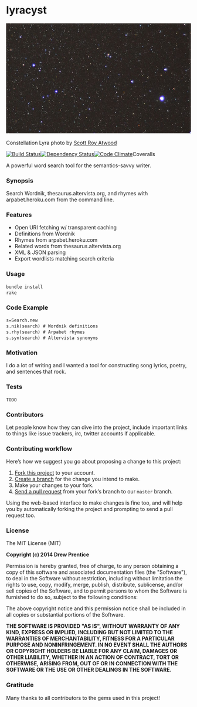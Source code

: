 lyracyst
===

![lyracyst](lyra.jpg)

Constellation Lyra photo by [Scott Roy Atwood](http://en.wikipedia.org/wiki/File:Lyra_constellation_detail_long_exposure.jpg)

[![Build Status](https://travis-ci.org/weirdpercent/lyracyst.png?branch=master)](https://travis-ci.org/weirdpercent/lyracyst)[![Dependency Status](https://gemnasium.com/weirdpercent/lyracyst.png)](https://gemnasium.com/weirdpercent/lyracyst)[![Code Climate](https://codeclimate.com/github/weirdpercent/lyracyst.png)](https://codeclimate.com/github/weirdpercent/lyracyst)Coveralls

A powerful word search tool for the semantics-savvy writer.

### Synopsis

Search Wordnik, thesaurus.altervista.org, and rhymes with arpabet.heroku.com from the command line.

### Features

- Open URI fetching w/ transparent caching
- Definitions from Wordnik
- Rhymes from arpabet.heroku.com
- Related words from thesaurus.altervista.org
- XML & JSON parsing
- Export wordlists matching search criteria

### Usage

    bundle install
    rake

### Code Example

    s=Search.new
    s.nik(search) # Wordnik definitions
    s.rhy(search) # Arpabet rhymes
    s.syn(search) # Altervista synonyms

### Motivation

I do a lot of writing and I wanted a tool for constructing song lyrics, poetry, and sentences that rock.

### Tests

    TODO

### Contributors

Let people know how they can dive into the project, include important links to things like issue trackers, irc, twitter accounts if applicable.

### Contributing workflow

Here’s how we suggest you go about proposing a change to this project:

1. [Fork this project][fork] to your account.
2. [Create a branch][branch] for the change you intend to make.
3. Make your changes to your fork.
4. [Send a pull request][pr] from your fork’s branch to our `master` branch.

Using the web-based interface to make changes is fine too, and will help you
by automatically forking the project and prompting to send a pull request too.

[fork]: http://help.github.com/forking/
[branch]: https://help.github.com/articles/creating-and-deleting-branches-within-your-repository
[pr]: http://help.github.com/pull-requests/

### License

The MIT License (MIT)

**Copyright (c) 2014 Drew Prentice**

Permission is hereby granted, free of charge, to any person obtaining a copy
of this software and associated documentation files (the "Software"), to deal
in the Software without restriction, including without limitation the rights
to use, copy, modify, merge, publish, distribute, sublicense, and/or sell
copies of the Software, and to permit persons to whom the Software is
furnished to do so, subject to the following conditions:

The above copyright notice and this permission notice shall be included in all
copies or substantial portions of the Software.

**THE SOFTWARE IS PROVIDED "AS IS", WITHOUT WARRANTY OF ANY KIND, EXPRESS OR
IMPLIED, INCLUDING BUT NOT LIMITED TO THE WARRANTIES OF MERCHANTABILITY,
FITNESS FOR A PARTICULAR PURPOSE AND NONINFRINGEMENT. IN NO EVENT SHALL THE
AUTHORS OR COPYRIGHT HOLDERS BE LIABLE FOR ANY CLAIM, DAMAGES OR OTHER
LIABILITY, WHETHER IN AN ACTION OF CONTRACT, TORT OR OTHERWISE, ARISING FROM,
OUT OF OR IN CONNECTION WITH THE SOFTWARE OR THE USE OR OTHER DEALINGS IN THE
SOFTWARE.**

### Gratitude

Many thanks to all contributors to the gems used in this project!
